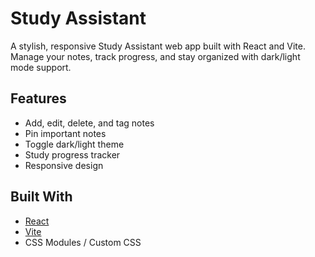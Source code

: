 #  Study Assistant

A stylish, responsive Study Assistant web app built with React and Vite.  
Manage your notes, track progress, and stay organized with dark/light mode support.

## Features

-  Add, edit, delete, and tag notes
-  Pin important notes
-  Toggle dark/light theme
-  Study progress tracker
-  Responsive design

##  Built With

- [React](https://reactjs.org/)
- [Vite](https://vitejs.dev/)
- CSS Modules / Custom CSS
